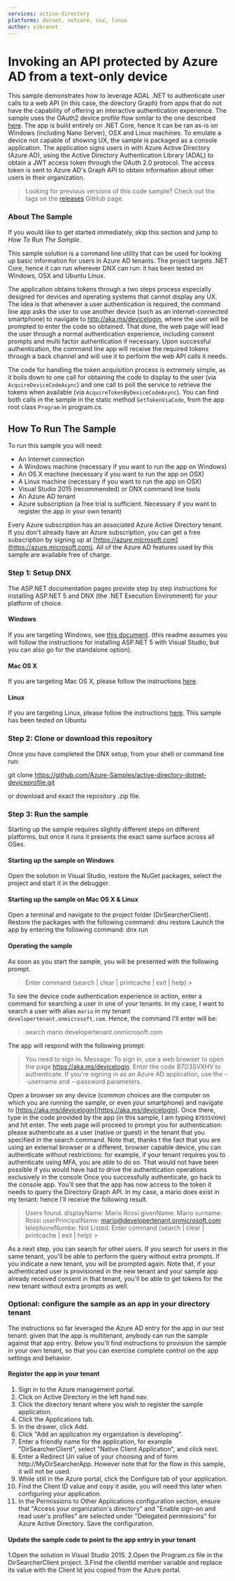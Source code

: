```yaml
---
services: active-directory
platforms: dotnet, netcore, osx, linux
author: vibronet
---
```


# Invoking an API protected by Azure AD from a text-only device

This sample demonstrates how to leverage ADAL .NET to authenticate user calls to a web API (in this case, the directory Graph) from apps that do not have the capability of offering an interactive authentication experience.
The sample uses the OAuth2 device profile flow similar to the one described [here](https://developers.google.com/identity/protocols/OAuth2ForDevices?hl=en). The app is build entirely on .NET Core, hence it can be ran as-is on Windows (including Nano Server), OSX and Linux machines. To emulate a device not capable of showing UX, the sample is packaged as a console application.
The application signs users in with Azure Active Directory (Azure AD), using the Active Directory Authentication Library (ADAL) to obtain a JWT access token through the OAuth 2.0 protocol.  The access token is sent to Azure AD's Graph API to obtain information about other users in their organization.

> Looking for previous versions of this code sample? Check out the tags on the [releases](../../releases) GitHub page.

### About The Sample
If you would like to get started immediately, skip this section and jump to *How To Run The Sample*.

This sample solution is a command line utility that can be used for looking up basic information for users in Azure AD tenants. The project targets .NET Core, hence it can run wherever DNX can run: it has been tested on Windows, OSX and Ubuntu Linux.

The application obtains tokens through a two steps process especially designed for devices and operating systems that cannot display any UX. The idea is that whenever a user authentication is required, the command line app asks the user to use another device (such as an internet-connected smartphone) to navigate to http://aka.ms/devicelogin, where the user will be prompted to enter the code so obtained. That done, the web page will lead the user through a normal authentication experience, including consent prompts and multi factor authentication if necessary. Upon successful authentication, the command line app will receive the required tokens through a back channel and will use it to perform the web API calls it needs.     

The code for handling the token acquisition process is extremely simple, as it boils down to one call for obtaining the code to display to the user (via `AcquireDeviceCodeAsync`) and one call to poll the service to retrieve the tokens when available (via `AcquireTokenByDeviceCodeAsync`). You can find both calls in the sample in the static method `GetTokenViaCode`, from the app root class `Program` in program.cs.

## How To Run The Sample

To run this sample you will need:
- An Internet connection
- A Windows machine (necessary if you want to run the app on Windows)
- An OS X machine (necessary if you want to run the app on OSX)
- A Linux machine (necessary if you want to run the app on OSX)
- Visual Studio 2015 (recommended) or DNX command line tools
- An Azure AD tenant
- Azure subscription (a free trial is sufficient. Necessary if you want to register the app in your own tenant)

Every Azure subscription has an associated Azure Active Directory tenant.  If you don't already have an Azure subscription, you can get a free subscription by signing up at [https://azure.microsoft.com](https://azure.microsoft.com).  All of the Azure AD features used by this sample are available free of charge.

### Step 1: Setup DNX

The ASP.NET documentation pages provide step by step instructions for installing ASP.NET 5 and DNX (the .NET Execution Environment) for your platform of choice.
#### Windows
If you are targeting Windows, see [this document](https://docs.asp.net/en/latest/getting-started/installing-on-windows.html).
(this readme assumes you will follow the instructions for installing ASP.NET 5 with Visual Studio, but you can also go for the standalone option).
#### Mac OS X
If you are targeting Mac OS X, please follow the instructions [here](https://docs.asp.net/en/latest/getting-started/installing-on-mac.html). 
#### Linux
If you are targeting Linux, please follow the instructions [here](https://docs.asp.net/en/latest/getting-started/installing-on-linux.html). This sample has been tested on Ubuntu 

### Step 2: Clone or download this repository

Once you have completed the DNX setup, from your shell or command line run:

git clone https://github.com/Azure-Samples/active-directory-dotnet-deviceprofile.git 

or download and exact the repository .zip file.


### Step 3: Run the sample

Starting up the sample requires slightly different steps on different platforms, but once it runs it presents the exact same surface across all OSes.   

#### Starting up the sample on Windows
Open the solution in Visual Studio, restore the NuGet packages, select the project and start it in the debugger.

#### Starting up the sample on Mac OS X & Linux
Open a terminal and navigate to the project folder (DirSearcherClient).
Restore the packages with the following command:
    dnu restore
Launch the app by entering the following command:
    dnx run

#### Operating the sample

As soon as you start the sample, you will be presented with the following prompt.

>  Enter command (search | clear | printcache | exit | help) >

To see the device code authentication experience in action, enter a command for searching a user in one of your tenants. In my case, I want to search a user with alias `mario` in my tenant `developertenant.onmicrosoft.com`. Hence, the command I'll enter will be:

> search mario developertenant.onmicrosoft.com

The app will respond with the following prompt.

> You need to sign in.
> Message: To sign in, use a web browser to open the page https://aka.ms/devicelogin. Enter the code B7D3SVXHV to authenticate. If you're signing in as an Azure AD application, use the --username and --password parameters.

Open a browser on any device (common choices are the computer on which you are running the sample, or even your smartphone) and navigate to [https://aka.ms/devicelogin](https://aka.ms/devicelogin). Once there, type in the code provided by the app (in this sample, I am typing `B7D3SVXHV`) and hit enter.
The web page will proceed to prompt you for authentication: please authenticate as a user (native or guest) in the tenant that you specified in the search command. Note that, thanks t the fact that you are using an external browser or a different, browser capable device, you can authenticate without restrictions: for example, if your tenant requires you to authenticate using MFA, you are able to do so. That would not have been possible if you would have had to drive the authentication operations exclusively in the console
Once you successfully authenticate, go back to the console app. You'll see that the app has now access to the token it needs to query the Directory Graph API. In my case, a mario does exist in my tenant: hence I'll receive the following result.

> Users found.
> displayName: Mario Rossi
> givenName: Mario
> surname: Rossi
> userPrincipalName: mario@developertenant.onmicrosoft.com
> telephoneNumbe: Not Listed.
> Enter command (search | clear | printcache | exit | help) >
> > 

As a next step, you can search for other users. If you search for users in the same tenant, you'll be able to perform the query without extra prompts. If you indicate a new tenant, you will be prompted again. Note that, if your authenticated user is provisioned in the new tenant and your sample app already received consent in that tenant, you'll be able to get tokens for the new tenant without extra prompts as well.   

### Optional: configure the sample as an app in your directory tenant

The instructions so far leveraged the Azure AD entry for the app in our test tenant: given that the app is multitenant, anybody can run the sample against that app entry.
Below you'll find instructions to provision the sample in your own tenant, so that you can exercise complete control on the app settings and behavior. 

#### Register the app in your tenant

1. Sign in to the Azure management portal.
2. Click on Active Directory in the left hand nav.
3. Click the directory tenant where you wish to register the sample application.
4. Click the Applications tab.
5. In the drawer, click Add.
6. Click "Add an application my organization is developing".
7. Enter a friendly name for the application, for example "DirSearcherClient", select "Native Client Application", and click next.
8. Enter a Redirect Uri value of your choosing and of form http://MyDirSearcherApp. However note that for the flow in this sample, it will not be used.
9. While still in the Azure portal, click the Configure tab of your application.
10. Find the Client ID value and copy it aside, you will need this later when configuring your application.
11. In the Permissions to Other Applications configuration section, ensure that "Access your organization's directory" and "Enable sign-on and read user's profiles" are selected under "Delegated permissions" for Azure Active Directory. Save the configuration.


#### Update the sample code to point to the app entry in your tenant

1.Open the solution in Visual Studio 2015.
2.Open the Program.cs file in the DirSearcherClient project.
3.Find the clientId member variable and replace its value with the Client Id you copied from the Azure portal.

